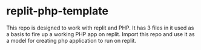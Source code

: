 # replit-php-template
This repo is designed to work with replit and PHP. It has 3 files in it used as a basis to fire up a working PHP app on replit. 
Import this repo and use it as a model for creating php application to run on replit.
